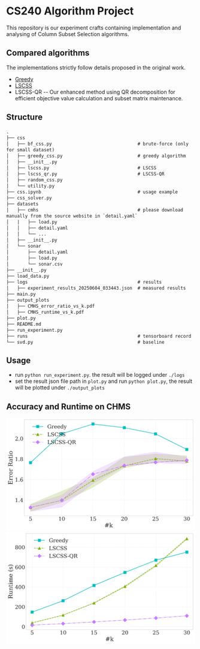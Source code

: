 # CS240 Algorithm Project
This repository is our experiment crafts containing implementation and analysing of Column Subset Selection algorithms.

## Compared algorithms
The implementations strictly follow details proposed in the original work.
- [Greedy](https://ieeexplore.ieee.org/document/6137220)
- [LSCSS](https://proceedings.neurips.cc/paper_files/paper/2024/file/f9a50cf037f5ca2f687e3cd70b572c6f-Paper-Conference.pdf)
- LSCSS-QR -- Our enhanced method using QR decomposition for efficient objective value calculation and subset matrix maintenance.

## Structure
```
.
├── css
│   ├── bf_css.py                                # brute-force (only for small dataset)
│   ├── greedy_css.py                            # greedy algorithm
│   ├── __init__.py
│   ├── lscss.py                                 # LSCSS
│   ├── lscss_qr.py                              # LSCSS-QR
│   ├── random_css.py
│   └── utility.py
├── css.ipynb                                    # usage example
├── css_solver.py
├── datasets
│   ├── cmhs                                     # please download manually from the source website in `detail.yaml`
│   |   ├── load.py
│   │   ├── detail.yaml
│   │   └── ...
│   ├── __init__.py
│   └── sonar
│       ├── detail.yaml
│       ├── load.py
│       └── sonar.csv
├── __init__.py
├── load_data.py
├── logs                                         # results
│   ├── experiment_results_20250604_033443.json  # measured results
├── main.py
├── output_plots
│   ├── CMHS_error_ratio_vs_k.pdf
│   ├── CMHS_runtime_vs_k.pdf
├── plot.py
├── README.md
├── run_experiment.py
├── runs                                         # tensorboard record
└── svd.py                                       # baseline
```

## Usage
- run `python run_experiment.py`. the result will be logged under `./logs`
- set the result json file path in `plot.py` and run `python plot.py`, the result will be plotted under `./output_plots`

## Accuracy and Runtime on CHMS
![Error Ratio](./output_plots/CMHS_error_ratio_vs_k.png)
![Runtime](./output_plots/CMHS_runtime_vs_k.png)
